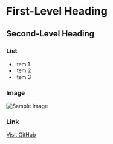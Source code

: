 # First-Level Heading

## Second-Level Heading

### List
- Item 1
- Item 2
- Item 3

### Image
![Sample Image](https://upload.wikimedia.org/wikipedia/commons/7/7a/Nature_Images_Free_Download_%28172096539%29.jpeg)

### Link
[Visit GitHub](https://github.com)
